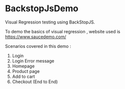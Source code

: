 # BackstopJsDemo

Visual Regression testing using BackStopJS.

To demo the basics of visual regression , website used is https://www.saucedemo.com/

Scenarios covered in this demo :

1. Login
2. Login Error message
3. Homepage
4. Product page
5. Add to cart
6. Checkout (End to End)
